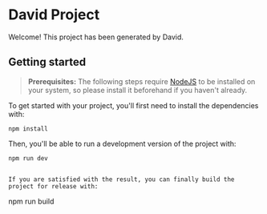 # David Project

Welcome! This project has been generated by David.

## Getting started

> **Prerequisites:**
> The following steps require [NodeJS](https://nodejs.org/en/) to be installed on your system, so please
> install it beforehand if you haven't already.

To get started with your project, you'll first need to install the dependencies with:

```
npm install
```

Then, you'll be able to run a development version of the project with:

```
npm run dev


If you are satisfied with the result, you can finally build the project for release with:

```
npm run build
```
